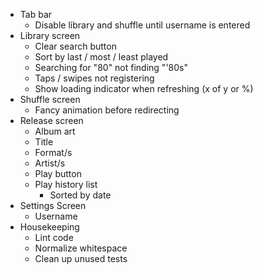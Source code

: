 - Tab bar
    - Disable library and shuffle until username is entered
- Library screen
    - Clear search button
    - Sort by last / most / least played
    - Searching for "80" not finding "'80s"
    - Taps / swipes not registering
    - Show loading indicator when refreshing (x of y or %)
- Shuffle screen
    - Fancy animation before redirecting
- Release screen
    - Album art
    - Title
    - Format/s
    - Artist/s
    - Play button
    - Play history list
        - Sorted by date
- Settings Screen
    - Username
- Housekeeping
    - Lint code
    - Normalize whitespace
    - Clean up unused tests